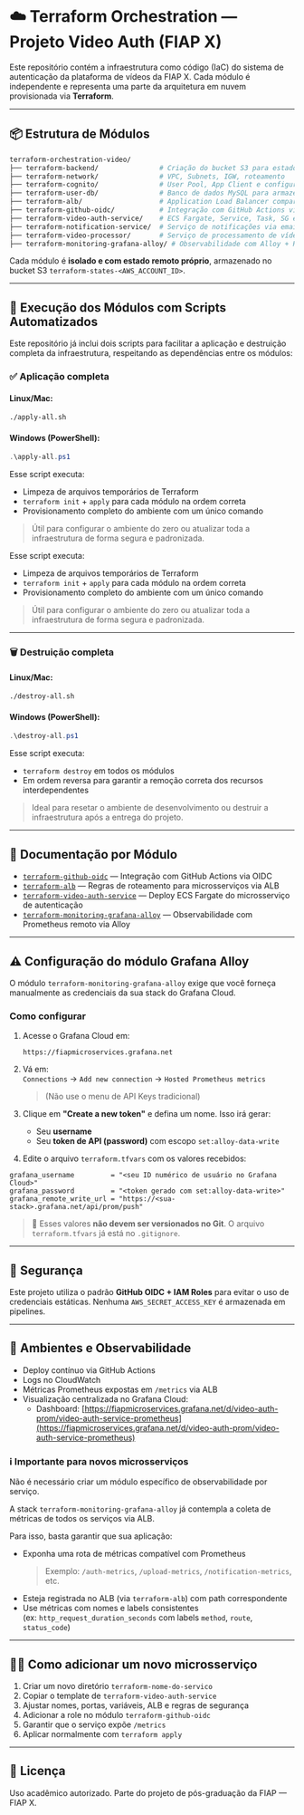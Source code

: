 # ☁️ Terraform Orchestration — Projeto Video Auth (FIAP X)

Este repositório contém a infraestrutura como código (IaC) do sistema de autenticação da plataforma de vídeos da FIAP X. Cada módulo é independente e representa uma parte da arquitetura em nuvem provisionada via **Terraform**.

---

## 📦 Estrutura de Módulos

```bash
terraform-orchestration-video/
├── terraform-backend/               # Criação do bucket S3 para estados remotos
├── terraform-network/               # VPC, Subnets, IGW, roteamento
├── terraform-cognito/               # User Pool, App Client e configurações do Cognito
├── terraform-user-db/               # Banco de dados MySQL para armazenar os usuários
├── terraform-alb/                   # Application Load Balancer compartilhado
├── terraform-github-oidc/           # Integração com GitHub Actions via OIDC
├── terraform-video-auth-service/    # ECS Fargate, Service, Task, SG e ECR do microsserviço
├── terraform-notification-service/  # Serviço de notificações via email
├── terraform-video-processor/       # Serviço de processamento de vídeos (S3, SQS, ECS)
├── terraform-monitoring-grafana-alloy/ # Observabilidade com Alloy + Prometheus remoto
```

Cada módulo é **isolado e com estado remoto próprio**, armazenado no bucket S3 `terraform-states-<AWS_ACCOUNT_ID>`.

---

## 🧭 Execução dos Módulos com Scripts Automatizados

Este repositório já inclui dois scripts para facilitar a aplicação e destruição completa da infraestrutura, respeitando as dependências entre os módulos:

### ✅ Aplicação completa

#### Linux/Mac:
```bash
./apply-all.sh
```

#### Windows (PowerShell):
```powershell
.\apply-all.ps1
```

Esse script executa:

- Limpeza de arquivos temporários de Terraform
- `terraform init` + `apply` para cada módulo na ordem correta
- Provisionamento completo do ambiente com um único comando

> Útil para configurar o ambiente do zero ou atualizar toda a infraestrutura de forma segura e padronizada.


Esse script executa:

- Limpeza de arquivos temporários de Terraform
- `terraform init` + `apply` para cada módulo na ordem correta
- Provisionamento completo do ambiente com um único comando

> Útil para configurar o ambiente do zero ou atualizar toda a infraestrutura de forma segura e padronizada.

---

### 🗑️ Destruição completa

#### Linux/Mac:
```bash
./destroy-all.sh
```

#### Windows (PowerShell):
```powershell
.\destroy-all.ps1
```

Esse script executa:

- `terraform destroy` em todos os módulos
- Em ordem reversa para garantir a remoção correta dos recursos interdependentes

> Ideal para resetar o ambiente de desenvolvimento ou destruir a infraestrutura após a entrega do projeto.

---

## 📘 Documentação por Módulo

- [`terraform-github-oidc`](./terraform-github-oidc) — Integração com GitHub Actions via OIDC  
- [`terraform-alb`](./terraform-alb) — Regras de roteamento para microsserviços via ALB  
- [`terraform-video-auth-service`](./terraform-video-auth-service) — Deploy ECS Fargate do microsserviço de autenticação  
- [`terraform-monitoring-grafana-alloy`](./terraform-monitoring-grafana-alloy) — Observabilidade com Prometheus remoto via Alloy

---

## ⚠️ Configuração do módulo Grafana Alloy

O módulo `terraform-monitoring-grafana-alloy` exige que você forneça manualmente as credenciais da sua stack do Grafana Cloud.

### Como configurar

1. Acesse o Grafana Cloud em:
   ```
   https://fiapmicroservices.grafana.net
   ```

2. Vá em:  
   `Connections` → `Add new connection` → `Hosted Prometheus metrics`  
   > (Não use o menu de API Keys tradicional)

3. Clique em **"Create a new token"** e defina um nome. Isso irá gerar:
   - Seu **username**
   - Seu **token de API (password)** com escopo `set:alloy-data-write`

4. Edite o arquivo `terraform.tfvars` com os valores recebidos:

```hcl
grafana_username         = "<seu ID numérico de usuário no Grafana Cloud>"
grafana_password         = "<token gerado com set:alloy-data-write>"
grafana_remote_write_url = "https://<sua-stack>.grafana.net/api/prom/push"
```

> 🔐 Esses valores **não devem ser versionados no Git**. O arquivo `terraform.tfvars` já está no `.gitignore`.

---

## 🔐 Segurança

Este projeto utiliza o padrão **GitHub OIDC + IAM Roles** para evitar o uso de credenciais estáticas. Nenhuma `AWS_SECRET_ACCESS_KEY` é armazenada em pipelines.

---


## 🧪 Ambientes e Observabilidade

- Deploy contínuo via GitHub Actions
- Logs no CloudWatch
- Métricas Prometheus expostas em `/metrics` via ALB
- Visualização centralizada no Grafana Cloud:
  - Dashboard: [https://fiapmicroservices.grafana.net/d/video-auth-prom/video-auth-service-prometheus](https://fiapmicroservices.grafana.net/d/video-auth-prom/video-auth-service-prometheus)

### ℹ️ Importante para novos microsserviços

Não é necessário criar um módulo específico de observabilidade por serviço.

A stack `terraform-monitoring-grafana-alloy` já contempla a coleta de métricas de todos os serviços via ALB.

Para isso, basta garantir que sua aplicação:

- Exponha uma rota de métricas compatível com Prometheus  
  > Exemplo: `/auth-metrics`, `/upload-metrics`, `/notification-metrics`, etc.
- Esteja registrada no ALB (via `terraform-alb`) com path correspondente
- Use métricas com nomes e labels consistentes  
  (ex: `http_request_duration_seconds` com labels `method`, `route`, `status_code`)

---

## 👩‍💻 Como adicionar um novo microsserviço

1. Criar um novo diretório `terraform-nome-do-servico`
2. Copiar o template de `terraform-video-auth-service`
3. Ajustar nomes, portas, variáveis, ALB e regras de segurança
4. Adicionar a role no módulo `terraform-github-oidc`
5. Garantir que o serviço expõe `/metrics`
6. Aplicar normalmente com `terraform apply`

---

## 🧾 Licença

Uso acadêmico autorizado. Parte do projeto de pós-graduação da FIAP — FIAP X.
